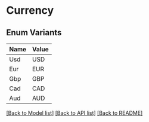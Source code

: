 # Currency

## Enum Variants

| Name | Value |
|---- | -----|
| Usd | USD |
| Eur | EUR |
| Gbp | GBP |
| Cad | CAD |
| Aud | AUD |


[[Back to Model list]](../README.md#documentation-for-models) [[Back to API list]](../README.md#documentation-for-api-endpoints) [[Back to README]](../README.md)


